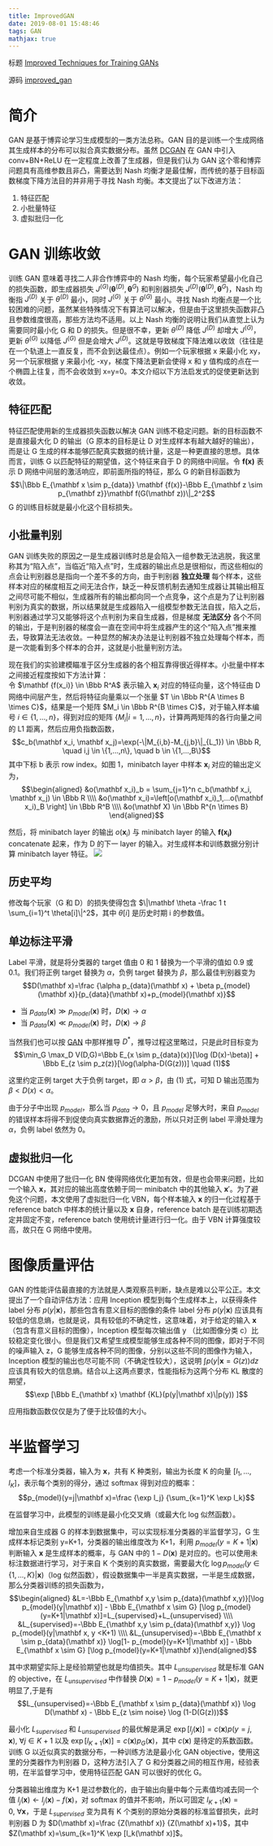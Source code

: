 ```yaml
---
title: ImprovedGAN
date: 2019-08-01 15:48:46
tags: GAN
mathjax: true
---
```

标题 [Improved Techniques for Training GANs](https://arxiv.org/abs/1606.03498)

源码 [improved_gan](https://github.com/openai/improved_gan)

# 简介
GAN 是基于博弈论学习生成模型的一类方法总称。GAN 目的是训练一个生成网络其生成样本的分布可以拟合真实数据分布。虽然 [DCGAN](2019/07/23/GAN) 在 GAN 中引入 conv+BN+ReLU 在一定程度上改善了生成器，但是我们认为 GAN 这个零和博弈问题具有高维参数且非凸，需要达到 Nash 均衡才是最佳解，而传统的基于目标函数梯度下降方法目的并非用于寻找 Nash 均衡。本文提出了以下改进方法：
1. 特征匹配
2. 小批量特征
3. 虚拟批归一化

# GAN 训练收敛
训练 GAN 意味着寻找二人非合作博弈中的 Nash 均衡，每个玩家希望最小化自己的损失函数，即生成器损失 $J^{(G)}(\mathbf {\theta}^{(D)}, \mathbf {\theta}^{G})$ 和判别器损失 $J^{(D)}(\mathbf {\theta}^{(D)}, \mathbf {\theta}^{G})$，Nash 均衡指 $J^{(D)}$ 关于 $\theta^{(D)}$ 最小，同时 $J^{(G)}$ 关于 $\theta^{(G)}$ 最小。寻找 Nash 均衡点是一个比较困难的问题，虽然某些特殊情况下有算法可以解决，但是由于这里损失函数非凸且参数维度很高，那些方法均不适用。以上 Nash 均衡的说明让我们从直觉上认为需要同时最小化 G 和 D 的损失。但是很不幸，更新 $\theta^{(D)}$ 降低 $J^{(D)}$ 却增大 $J^{(G)}$，更新 $\theta^{(G)}$ 以降低 $J^{(G)}$ 但是会增大 $J^{(D)}$。这就是导致梯度下降法难以收敛（往往是在一个轨道上一直反复，而不会到达最佳点）。例如一个玩家根据 x 来最小化 xy，另一个玩家根据 y 来最小化 -xy，梯度下降法更新会使得 x 和 y 值构成的点在一个椭圆上往复，而不会收敛到 x=y=0。本文介绍以下方法启发式的促使更新达到收敛。

## 特征匹配
特征匹配使用新的生成器损失函数以解决 GAN 训练不稳定问题。新的目标函数不是直接最大化 D 的输出（G 原本的目标是让 D 对生成样本有越大越好的输出），而是让 G 生成的样本能够匹配真实数据的统计量，这是一种更直接的思想。具体而言，训练 G 以匹配特征的期望值，这个特征来自于 D 的网络中间层。令 $\mathbf {f(x)}$ 表示 D 网络中间层的激活响应，即前面所指的特征，那么 G 的新目标函数为
$$\|\Bbb E_{\mathbf x \sim p_{data}} \mathbf {f(x)}-\Bbb E_{\mathbf z \sim p_{\mathbf z}}\mathbf f(G(\mathbf z))\|_2^2$$
G 的训练目标就是最小化这个目标损失。

## 小批量判别
GAN 训练失败的原因之一是生成器训练时总是会陷入一组参数无法逃脱，我这里称其为“陷入点”，当临近“陷入点”时，生成器的输出点总是很相似，而这些相似的点会让判别器总是指向一个差不多的方向，由于判别器 __独立处理__ 每个样本，这些样本对应的梯度相互之间无法合作，缺乏一种反馈机制去通知生成器让其输出相互之间尽可能不相似，生成器所有的输出都向同一个点竞争，这个点是为了让判别器判别为真实的数据，所以结果就是生成器陷入一组模型参数无法自拔，陷入之后，判别器通过学习又能够将这个点判别为来自生成器，但是梯度 __无法区分__ 各个不同的输出，于是判别器的梯度会一直在空间中将生成器产生的这个“陷入点”推来推去，导致算法无法收敛。一种显然的解决办法是让判别器不独立处理每个样本，而是一次能看到多个样本的合并，这就是小批量判别方法。

现在我们的实验建模瞄准于区分生成器的各个相互靠得很近得样本。小批量中样本之间接近程度按如下方法计算：  
令 $\mathbf {f(x_i)} \in \Bbb R^A$ 表示输入 $\mathbf x_i$ 对应的特征向量，这个特征由 D 网络中间层产生，然后将特征向量乘以一个张量 $T \in \Bbb R^{A \times B \times C}$，结果是一个矩阵 $M_i \in \Bbb R^{B \times C}$，对于输入样本编号 $i \in \{1,...,n\}$，得到对应的矩阵 $\{M_i |i=1,...,n\}$，计算两两矩阵的各行向量之间的 L1 距离，然后应用负指数函数，
$$c_b(\mathbf x_i, \mathbf x_j)=\exp(-\|M_{i,b}-M_{j,b}\|_{L_1}) \in \Bbb R, \quad i,j \in \{1,...,n\}, \quad b \in \{1,...,B\}$$
其中下标 b 表示 row index。如图 1，minibatch layer 中样本 $\mathbf x_i$ 对应的输出定义为，
$$\begin{aligned} &o(\mathbf x_i)_b = \sum_{j=1}^n c_b(\mathbf x_i, \mathbf x_j) \in \Bbb R
\\\\ &o(\mathbf x_i)=\left[o(\mathbf x_i)_1,...o(\mathbf x_i)_B \right] \in \Bbb R^B
\\\\ &o(\mathbf X) \in \Bbb R^{n \times B} \end{aligned}$$

然后，将 minibatch layer 的输出 $o(\mathbf x_i)$ 与 minibatch layer 的输入 $\mathbf {f(x_i)}$ concatenate 起来，作为 D 的下一 layer 的输入。对生成样本和训练数据分别计算 minibatch layer 特征。
![](/images/ImprovedGAN_fig1.png)

## 历史平均
修改每个玩家（G 和 D）的损失使得包含 $\|\mathbf \theta -\frac 1 t \sum_{i=1}^t \theta[i]\|^2$，其中 $\theta[i]$ 是历史时期 i 的参数值。

## 单边标注平滑
Label 平滑，就是将分类器的 target 值由 0 和 1 替换为一个平滑的值如 0.9 或 0.1。我们将正例 target 替换为 $\alpha$，负例 target 替换为 $\beta$，那么最佳判别器变为
$$D(\mathbf x)=\frac {\alpha p_{data}(\mathbf x) + \beta p_{model}(\mathbf x)}{p_{data}(\mathbf x)+p_{model}(\mathbf x)}$$

- 当 $p_{data}(\mathbf x) \gg p_{model}(\mathbf x)$ 时，$D(\mathbf x) \rightarrow \alpha$
- 当 $p_{data}(\mathbf x) \ll p_{model}(\mathbf x)$ 时，$D(\mathbf x) \rightarrow \beta$

当然我们也可以按 [GAN](2019/7/23/GAN) 中那样推导 $D^{\ast}$，推导过程这里略过，只是此时目标变为
$$\min_G \max_D V(D,G)=\Bbb E_{x \sim p_{data}(x)}[\log (D(x)-\beta)] + \Bbb E_{z \sim p_z(z)}[\log(\alpha-D(G(z)))] \quad (1)$$

这里约定正例 target 大于负例 target，即 $\alpha > \beta$，由 (1) 式，可知 D 输出范围为 $\beta < D(x) < \alpha$。

由于分子中出现 $p_{model}$，那么当 $p_{data} \rightarrow 0$，且 $p_{model}$ 足够大时，来自 $p_{model}$ 的错误样本将得不到促使向真实数据靠近的激励，所以只对正例 label 平滑处理为 $\alpha$，负例 label 依然为 0。

## 虚拟批归一化
DCGAN 中使用了批归一化 BN 使得网络优化更加有效，但是也会带来问题，比如一个输入 $\mathbf x$，其对应的输出高度依赖于同一 minibatch 中的其他输入 $\mathbf x'$。为了避免这个问题，本文使用了虚拟批归一化 VBN，每个样本输入 $\mathbf x$ 的归一化过程基于 reference batch 中样本的统计量以及 $\mathbf x$ 自身，reference batch 是在训练初期选定并固定不变，reference batch 使用统计量进行归一化。由于 VBN 计算强度较高，故只在 G 网络中使用。

# 图像质量评估
GAN 的性能评估最直接的方法就是人类观察员判断，缺点是难以公平公正。本文提出了一个自动评估方法：应用 Inception 模型到每个生成样本上，以获得条件 label 分布 $p(y|\mathbf x)$，那些包含有意义目标的图像的条件 label 分布 $p(y|\mathbf x)$ 应该具有较低的信息熵，也就是说，具有较低的不确定性，这意味着，对于给定的输入 $\mathbf x$（包含有意义目标的图像），Inception 模型每次输出值 y （比如图像分类 c）比较稳定变化很小。但是我们又希望生成模型能够生成各种不同的图像，即对于不同的噪声输入 z，G 能够生成各种不同的图像，分别以这些不同的图像作为输入， Inception 模型的输出也尽可能不同（不确定性较大），这说明 $\int p(y|\mathbf x=G(z)) dz$ 应该具有较大的信息熵。结合以上这两点要求，性能指标为这两个分布 KL 散度的期望，
$$\exp [\Bbb E_{\mathbf x} \mathbf {KL}(p(y|\mathbf x)\|p(y)) ]$$

应用指数函数仅仅是为了便于比较值的大小。

# 半监督学习
考虑一个标准分类器，输入为 $\mathbf x$，共有 K 种类别，输出为长度 K 的向量 $[l_1,...,l_K]$，表示每个类别的得分，通过 softmax 得到对应的概率：
$$p_{model}(y=j|\mathbf x)=\frac {\exp l_j} {\sum_{k=1}^K \exp l_k}$$

在监督学习中，此模型的训练是最小化交叉熵（或最大化 log 似然函数）。

增加来自生成器 G 的样本到数据集中，可以实现标准分类器的半监督学习，G 生成样本标记类别 y=K+1，分类器的输出维度改为 K+1，利用 $p_{model}(y=K+1|\mathbf x)$ 判断输入 $\mathbf x$ 是生成样本的概率，与 GAN 中的 $1-D(\mathbf x)$ 是对应的。也可以使用未标注数据进行学习，对于来自 K 个类别的真实数据，需要最大化 $\log p_{model}(y \in \{1,...,K\}|\mathbf x)$（log 似然函数），假设数据集中一半是真实数据，一半是生成数据，那么分类器训练的损失函数为，
$$\begin{aligned} &L=-\Bbb E_{\mathbf x,y \sim p_{data}(\mathbf x,y)}[\log p_{model}(y|\mathbf x)] - \Bbb E_{\mathbf x \sim G} [\log p_{model}(y=K+1|\mathbf x)]=L_{supervised}+L_{unsupervised}
\\\\ &L_{supervised}=-\Bbb E_{\mathbf x,y \sim p_{data}(\mathbf x,y)} \log p_{model}(y|\mathbf x, y <K+1)
\\\\ &L_{unsupervised}=-\Bbb E_{\mathbf x \sim p_{data}(\mathbf x)} \log[1- p_{model}(y=K+1|\mathbf x)] - \Bbb E_{\mathbf x \sim G} [\log p_{model}(y=K+1|\mathbf x)]\end{aligned}$$

其中求期望实际上是经验期望也就是均值损失。其中 $L_{unsupervised}$ 就是标准 GAN 的 objective，在 $L_{unsupervised}$ 中作替换 $D(\mathbf x)=1-p_{model}(y=K+1|\mathbf x)$，就更明显了,于是有
$$L_{unsupervised}=-\Bbb E_{\mathbf x \sim p_{data}(\mathbf x)} \log D(\mathbf x) - \Bbb E_{z \sim noise} \log (1-D(G(z)))$$

最小化 $L_{supervised}$ 和 $L_{unsupervised}$ 的最优解是满足 $\exp[l_j(\mathbf x)]=c(\mathbf x) p(y=j,\mathbf x), \ \forall j \in K+1$ 以及 $\exp[l_{K+1}(\mathbf x)]=c(\mathbf x) p_G(\mathbf x)$，其中 $c(\mathbf x)$ 是待定的系数函数。训练 G 以近似真实的数据分布，一种训练方法是最小化 GAN objective，使用这里的分类器作为判别器 D，这种方法引入了 G 和分类器之间的相互作用，经验表明，在半监督学习中，使用特征匹配 GAN 可以很好的优化 G。

分类器输出维度为 K+1 是过参数化的，由于输出向量中每个元素值均减去同一个值 $l_j(\mathbf x)\leftarrow l_j(\mathbf x)-f(\mathbf x)$，对 softmax 的值并不影响，所以可固定 $l_{K+1}(\mathbf x)=0, \ \forall \mathbf x$，于是 $L_{supervised}$ 变为具有 K 个类别的原始分类器的标准监督损失，此时判别器 D 为 $D(\mathbf x)=\frac {Z(\mathbf x)} {Z(\mathbf x)+1}$，其中 $Z(\mathbf x)=\sum_{k=1}^K \exp [l_k(\mathbf x)]$。